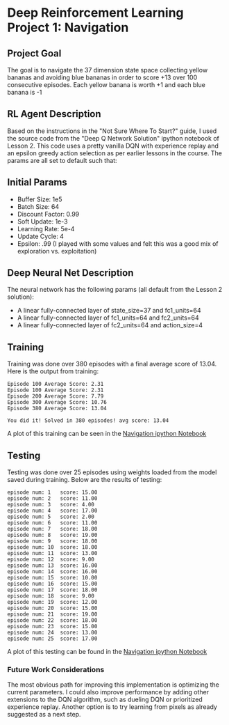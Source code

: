 # Deep Reinforcement Learning Project 1: Navigation

## Project Goal
The goal is to navigate the 37 dimension state space collecting yellow bananas and avoiding blue bananas in order to score +13 over 100 consecutive episodes. Each yellow banana is worth +1 and each blue banana is -1

## RL Agent Description
Based on the instructions in the "Not Sure Where To Start?" guide, I used the source code from the "Deep Q Network Solution" ipython notebook of Lesson 2. This code uses a pretty vanilla DQN with experience replay and an epsilon greedy action selection as per earlier lessons in the course. The params are all set to default such that:

## Initial Params

- Buffer Size: 1e5
- Batch Size: 64
- Discount Factor: 0.99
- Soft Update: 1e-3
- Learning Rate: 5e-4
- Update Cycle: 4
- Epsilon: .99 (I played with some values and felt this was a good mix of exploration vs. exploitation)

## Deep Neural Net Description

The neural network has the following params (all default from the Lesson 2 solution):
- A linear fully-connected layer of state_size=37 and fc1_units=64
- A linear fully-connected layer of fc1_units=64 and fc2_units=64
- A linear fully-connected layer of fc2_units=64 and action_size=4

## Training
Training was done over 380 episodes with a final average score of 13.04. Here is the output from training:
```
Episode 100	Average Score: 2.31
Episode 100	Average Score: 2.31
Episode 200	Average Score: 7.79
Episode 300	Average Score: 10.76
Episode 380	Average Score: 13.04 

You did it! Solved in 380 episodes!	avg score: 13.04
```
A plot of this training can be seen in the [Navigation ipython Notebook](Navigation.ipynb)

## Testing
Testing was done over 25 episodes using weights loaded from the model saved during training. Below are the results of testing:
```
episode num: 1	 score: 15.00
episode num: 2	 score: 11.00
episode num: 3	 score: 4.00
episode num: 4	 score: 17.00
episode num: 5	 score: 2.00
episode num: 6	 score: 11.00
episode num: 7	 score: 18.00
episode num: 8	 score: 19.00
episode num: 9	 score: 18.00
episode num: 10	 score: 18.00
episode num: 11	 score: 13.00
episode num: 12	 score: 9.00
episode num: 13	 score: 16.00
episode num: 14	 score: 16.00
episode num: 15	 score: 10.00
episode num: 16	 score: 15.00
episode num: 17	 score: 18.00
episode num: 18	 score: 9.00
episode num: 19	 score: 12.00
episode num: 20	 score: 15.00
episode num: 21	 score: 19.00
episode num: 22	 score: 18.00
episode num: 23	 score: 15.00
episode num: 24	 score: 13.00
episode num: 25	 score: 17.00
```
A plot of this testing can be found in the [Navigation ipython Notebook](Navigation.ipynb)

### Future Work Considerations
The most obvious path for improving this implementation is optimizing the current parameters. I could also improve performance by adding other extensions to the DQN algorithm, such as dueling DQN or prioritized experience replay. Another option is to try learning from pixels as already suggested as a next step.
